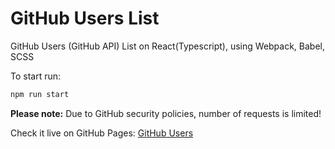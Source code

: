 # GitHub Users List

GitHub Users (GitHub API) List on React(Typescript), using Webpack, Babel, SCSS

To start run:

```js
npm run start
```

**Please note:** Due to GitHub security policies, number of requests is limited!

Check it live on GitHub Pages: [GitHub Users](https://dahkin.github.io/github-users/)
